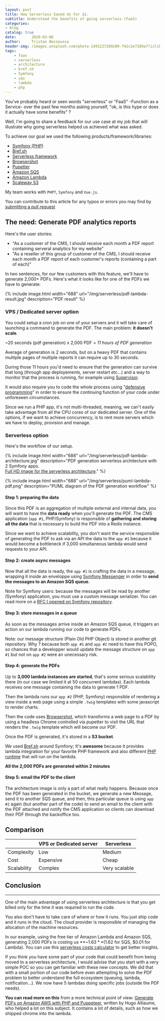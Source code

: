 ```yaml
---
layout: post
title: How Serverless Saved Us For $2.
subtitle: Understand the benefits of going serverless (FaaS)
categories:
- blog
catalog: true
date:       2020-03-06
author:     Tristan Bessoussa
header-img: /images.unsplash.com/photo-1491227289289-742c2e7289a7?ixlib=rb-1.2.1&ixid=eyJhcHBfaWQiOjEyMDd9&auto=format&fit=crop&w=1650&q=80
tags:
    - faas
    - serverless
    - architecture
    - bref.sh
    - Symfony
    - sqs
    - lambda
    - php
---
```


You've probably heard or seen words "serverless" or "FaaS" -Function as a Service- over the past few months asking yourself, "ok, is this hype or does it actually have some benefits" ?

Well, I'm going to share a feedback for our use case at my job that will illustrate why going serverless helped us achieved what was asked.

To achieve our goal we used the following products/framework/libraries:
- [Symfony (PHP)](https://symfony.com/)
- [Bref.sh](https://bref.sh/)
- [Serverless framework](https://serverless.com/)
- [Browsershot](https://github.com/spatie/browsershot)
- [Pupetter](https://pptr.dev/)
- [Amazon SQS](https://aws.amazon.com/sqs/)
- [Amazon Lambda](https://aws.amazon.com/lambda/?nc2=type_a)
- [Scaleway S3](https://www.scaleway.com/en/object-storage/)

My team works with `PHP7`, `Symfony` and `Vue.js`.

You can contribute to this article for any typos or errors you may find by [submitting a pull request](https://github.com/tristanbes/devops-life/tree/gh-pages/_posts/2020-03-06-how-serverless-saved-us-for-$2-with-bref-sh.md)

## The need: Generate PDF analytics reports

Here's the user stories:

- "As a customer of the CMS,
I should receive each month a PDF report containing serveral analytics for my website"
- "As a reseller of this group of customer of the CMS,
I should receive each month a PDF report of each customer's reports (containing a part of each)"

In two sentences, for our few customers with this feature, we'll have to generate 2,000+ PDFs.
Here's what it looks like for one of the PDFs we have to generate:

{% include image.html width="688" url="/img/serverless/pdf-lambda-result.jpg" description="PDF result" %}


### VPS / Dedicated server option

You could setup a cron job on one of your servers and it will take care of launching a command to generate the PDF.
The main problem: **it doesn't scale**.

~20 seconds (pdf generation) x 2,000 PDF = _11 hours of PDF generation_

Average of generation is 2 seconds, but on a heavy PDF that contains multiple pages of multiple reports it can require up to 30 seconds.

During those 11 hours you'd need to ensure that the generation can survive that long (through app deployements, server restart etc...) and a way to monitor that the process is running, for example using [Supervisor](http://supervisord.org/).

It would also require you to code the whole process using "[defensive programming](https://en.wikipedia.org/wiki/Defensive_programming)" in order to ensure the continuing function of your code under unforeseen circumstances.

Since we run a PHP app, it's not multi-threaded, meaning, we can't easily take advantage from all the CPU cores of our dedicated server. One of the options, if we want to achieve concurrency, is to rent more servers which we have to deploy, provision and manage.

### Serverless option

Here's the workflow of our setup.

{% include image.html width="688" url="/img/serverless/pdf-lambda-architecture.jpg" description="PDF generation serverless architecture with 2 Symfony apps. <br /><a href='/img/serverless/pdf-lambda-architecture.jpg'>Full HD image for the serverless architecture</a>." %}

{% include image.html width="688" url="/img/serverless/puml-lambda-pdf.png" description="PUML diagram of the PDF generation workflow" %}
#### Step 1: preparing the data

Since this PDF is an aggregation of multiple external and internal data, you will want to have the **data ready** when you'll generate the PDF. The CMS application (`app #1`, PHP/Symfony) is responsible of **gathering and storing all the data** that is necessary to build the PDF into a Redis instance.

Since we want to achieve scalability, you don't want the service responsible of generating the PDF to ask via an API the data to the `app #1` because it would become a bottleneck if 3,000 simultaneous lambda would send requests to your API.

#### Step 2: create async messages

Now that all the data is ready, the `app #1` is crafting the data in a message, wrapping it inside an enveloppe using [Symfony Messenger](https://symfony.com/doc/current/messenger.html) in order to **send the messages to an Amazon SQS queue**.

Note for Symfony users: because the messages will be read by another (Symfony) application, you must use a custom message serializer. You can read more on a [RFC I opened on Symfony repository](https://github.com/symfony/symfony/issues/33912).

#### Step 3: store messages in a queue

As soon as the messages arrive inside an Amazon SQS queue, it triggers an action on our lambda running our code to generate PDFs.

Note: our message structure (Plain Old PHP Object) is stored in another git repository. Why ? because both `app #1` and `app #2` need to have this POPO, so chances that a developper would update the message structure on `app #1` but not on `app #2` were an unecessary risk.

#### Step 4: generate the PDFs

Up to **3,000 lambda instances are started**, that's some serious scalability there (in our case we limited it at 50 concurrent lambdas). Each lambda receives one message containing the data to generate 1 PDF.

Then the lambda runs our `app #2` (PHP, Symfony) responsible of rendering a view inside a web page using a simple `.twig` templates with some javascript to render charts.

Then the code uses [Browsershot](https://github.com/spatie/browsershot), which transforms a web page to a PDF by using a headless Chrome controlled via pupetter to visit the URL that renders the `.twig` template which will become our PDF.

Once the PDF is generated, it's stored in a **S3 bucket**.

We used [Bref.sh](https://bref.sh/) around Symfony; It's **awesome** because it provides lambda integration for your favorite PHP framework and also different [PHP runtime](https://bref.sh/docs/runtimes/#bref-runtimes) that will run on the lambda.

**All the 2,000 PDFs are generated within 2 minutes**

#### Step 5: email the PDF to the client

The architecture image is only a part of what really happens. Because once the PDF has been generated in the bucket, we generate a new Message, send it to another SQS queue, and then, this particular queue is using `app #2` again (but another part of the code) to send an email to the client with the PDF attached and notify the CMS application so clients can download their PDF through the backoffice too.

## Comparison

|             | VPS or Dedicated server | Serverless    |
|-------------|-------------------------|---------------|
| Complexity  | Low                     | Medium        |
| Cost        | Expensive               | Cheap         |
| Scalability | Complex                 | Very scalable |


## Conclusion
----------

One of the main advantage of using serverless architecture is that you get billed only for the time it was required to run the code.

You also don't have to take care of where or how it runs. You just ship code and it runs in the cloud. The cloud provider is responsible of managing the allocation of the machine resources.

In our example, using the free tier of Amazon Lambda and Amazon SQS, generating 2,000 PDFs is costing us **~$1.63** ($1.62 for SQS, $0.01 for Lambda). You can use this [serverless costs calculator](https://cost-calculator.bref.sh/) to get better insights.

If you think you have some part of your code that could benefit from being moved to a serverless architecture, I would advise that you start with a very simple POC so you can get familiar with these new concepts. We did that with a small portion of our code before even attempting to solve the PDF problem to better understand the full ecosystem (queuing, lambda, notification...). We now have 5 lambdas doing specific jobs (outside the PDF needs).

**You can read more on this** from a more technical point of view: [Generate PDFs on Amazon AWS with PHP and Puppeteer](https://hugo.alliau.me/2020/01/02/generate-pdfs-on-amazon-aws-with-php-and-puppeteer/), written by Hugo Alliaume, who helped a lot on this subject. It contains a lot of details, such as how we shipped chrome into the lambda.
